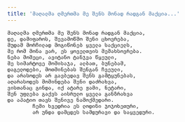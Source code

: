 ```yaml
---
title: 'მაღალმა ღმერთმა მე შენს მონად რადგან მაქცია...'
---
```


    მაღალმა ღმერთმა მე შენს მონად რადგან მაქცია,
    დე, დამიფაროს, შევამოწმო შენი ცხოვრება,
    მუდამ მორჩილად მოგიწონებ ყველა საქციელს,
    მე რომ მონა ვარ, ეს ყოველთვის მემახსოვრება.
    ნება მომეცი, ავიტანო ტანჯვა წყეული,
    მე სიმარტოვე მომისაჯა, ალბათ, ბუნებამ,
    დაგელოდები, მოთმინებას შენგან ჩვეული,
    და არასოდეს არ გავბედავ შენს გამტყუნებას,
    აღარასოდეს მომინდება შენი დაძრახვა,
    ვისთანაც გინდა, იქ ატარე ჟამი, ნეტარი,
    შენ უფლება გაქვს აისრულო ყველა განზრახვა
    და აპატიო თავს შენივე ნამოქმედარი.
            ჩემი ხვედრია ეს ლოდინი ჯოჯოხეთური,
            არ უნდა დამცდეს სამდურავი და საყვედური.
